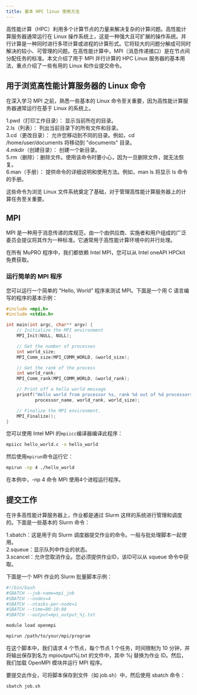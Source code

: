 ```yaml
---
title: 基本 HPC linux 使用方法
---
```


高性能计算（HPC）利用多个计算节点的力量来解决复杂的计算问题。高性能计算服务器通常运行在 Linux 操作系统上，这是一种强大且可扩展的操作系统。并行计算是一种同时进行多项计算或进程的计算形式。它将较大的问题分解成可同时解决的较小、可管理的问题。在高性能计算中，MPI（消息传递接口）是在节点间分配任务的标准。本文介绍了用于 MPI 并行计算的 HPC Linux 服务器的基本用法，重点介绍了一些有用的 Linux 和作业提交命令。

## 用于浏览高性能计算服务器的 Linux 命令

在深入学习 MPI 之前，熟悉一些基本的 Linux 命令至关重要，因为高性能计算服务器通常运行在基于 Linux 的系统上。

1.pwd（打印工作目录）： 显示当前所在的目录。    
2.ls（列表）： 列出当前目录下的所有文件和目录。    
3.cd（更改目录）： 允许您移动到不同的目录。例如，cd /home/user/documents 将移动到 "documents" 目录。    
4.mkdir（创建目录）： 创建一个新目录。    
5.rm（删除）：删除文件。使用该命令时要小心，因为一旦删除文件，就无法恢复。    
6.man（手册）： 提供命令的详细说明和使用方法。例如，man ls 将显示 ls 命令的手册。    

这些命令为浏览 Linux 文件系统奠定了基础，对于管理高性能计算服务器上的计算任务至关重要。

## MPI

MPI 是一种用于消息传递的库规范，由一个由供应商、实施者和用户组成的广泛委员会提议将其作为一种标准。它通常用于高性能计算环境中的并行处理。

在所有 MuPRO 程序中，我们都依赖 Intel MPI，您可以从 Intel oneAPI HPCkit 免费获取。

### 运行简单的 MPI 程序

您可以运行一个简单的 "Hello, World" 程序来测试 MPI。下面是一个用 C 语言编写的程序的基本示例：

```c
#include <mpi.h>
#include <stdio.h>

int main(int argc, char** argv) {
    // Initialize the MPI environment
    MPI_Init(NULL, NULL);

    // Get the number of processes
    int world_size;
    MPI_Comm_size(MPI_COMM_WORLD, &world_size);

    // Get the rank of the process
    int world_rank;
    MPI_Comm_rank(MPI_COMM_WORLD, &world_rank);

    // Print off a hello world message
    printf("Hello world from processor %s, rank %d out of %d processors\n",
           processor_name, world_rank, world_size);

    // Finalize the MPI environment.
    MPI_Finalize();
}
```

您可以使用 Intel MPI 的`mpiicc`编译器编译此程序：

```sh
mpiicc hello_world.c -o hello_world
```

然后使用`mpirun`命令运行它：

```sh
mpirun -np 4 ./hello_world
```

在本例中，-np 4 命令 MPI 使用4个进程运行程序。

## 提交工作

在许多高性能计算服务器上，作业都是通过 Slurm 这样的系统进行管理和调度的。下面是一些基本的 Slurm 命令：

1.sbatch：这是用于向 Slurm 调度器提交作业的命令。一般与批处理脚本一起使用。    
2.squeue：显示队列中作业的状态。    
3.scancel：允许您取消作业。您必须提供作业ID，该ID可以从 squeue 命令中获取。    

下面是一个 MPI 作业的 Slurm 批量脚本示例：

```sh
#!/bin/bash
#SBATCH --job-name=mpi_job
#SBATCH --nodes=4
#SBATCH --ntasks-per-node=1
#SBATCH --time=00:10:00
#SBATCH --output=mpi_output_%j.txt

module load openmpi

mpirun /path/to/your/mpi/program
```

在这个脚本中，我们请求 4 个节点，每个节点 1 个任务，时间限制为 10 分钟，并将输出保存到名为 mpioutput%j.txt 的文件中，其中 %j 替换为作业 ID。然后，我们加载 OpenMPI 模块并运行 MPI 程序。

要提交此作业，可将脚本保存到文件（如 job.sh）中，然后使用 sbatch 命令：

```sh
sbatch job.sh
```
